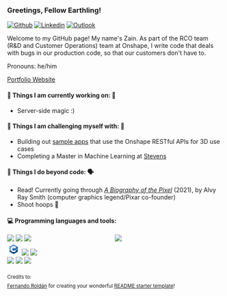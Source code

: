 ### Greetings, Fellow Earthling!

[![Github](https://img.shields.io/badge/-Github-000?style=flat&logo=Github&logoColor=white)](https://github.com/sraza-onshape)
[![Linkedin](https://img.shields.io/badge/-LinkedIn-blue?style=flat&logo=Linkedin&logoColor=white)](https://www.linkedin.com/in/zain-train/)
[![Outlook](https://img.shields.io/badge/Email-MS%20Outlook-blue)](mailto:sraza@ptc.com)

Welcome to my GitHub page! My name's Zain. As part of the RCO team (R&D and Customer Operations) team at Onshape, I write code that deals with bugs in our production code, so that our customers don't have to.

Pronouns: he/him

[Portfolio Website](https://zainraza.me/)

#### 🌱 Things I am currently working on: 🤖 
- Server-side magic :) 

#### 💪 Things I am challenging myself with: 💪
- Building out [sample apps](https://github.com/sraza-onshape/OnshapeExperiments/) that use the Onshape RESTful APIs for 3D use cases
- Completing a Master in Machine Learning at [Stevens](https://www.stevens.edu/)

#### 🚀 Things I do beyond code: 🗣
- Read! Currently going through [*A Biography of the Pixel*](http://alvyray.com/DigitalLight/default.htm) (2021), by Alvy Ray Smith (computer graphics legend/Pixar co-founder)
- Shoot hoops 🏀

#### :computer: Programming languages and tools: 
<p>
	<img width="50%" align="right" src="https://github-readme-stats.vercel.app/api?username=sraza-onshape&show_icons=true&hide_border=true" />

<code><img width="10%" src="https://www.vectorlogo.zone/logos/java/java-ar21.svg"></code>
<code><img width="10%" src="https://www.vectorlogo.zone/logos/python/python-ar21.svg"></code>
<code><img width="5%" src="https://www.vectorlogo.zone/logos/pytorch/pytorch-icon.svg"></code>
<br />
<code><img width="6%" src="https://raw.githubusercontent.com/edent/SuperTinyIcons/master/images/svg/cplusplus.svg"></code>
<code><img width="10%" src="https://upload.vectorlogo.zone/logos/threejs/images/3453d6aa-b9c2-48b3-b2c1-97aa80b5525e.svg"></code>
<code><img width="5%" src="https://www.vectorlogo.zone/logos/typescriptlang/typescriptlang-icon.svg"></code>
<br />
<code><img width="10%" src="https://www.vectorlogo.zone/logos/getbootstrap/getbootstrap-ar21.svg"></code>
<code><img width="10%" src="https://iconape.com/wp-content/files/ef/351194/svg/351194.svg"></code>
<code><img width="10%" src="https://www.vectorlogo.zone/logos/git-scm/git-scm-ar21.svg"></code>
</p>

<sub>Credits to: <br/>[Fernando Roldán](https://github.com/FernandoRoldan93) for creating your wonderful [README starter template](https://github.com/kautukkundan/Awesome-Profile-README-templates/blob/master/elaborate/FernandoRoldan93.md)!</sub>

